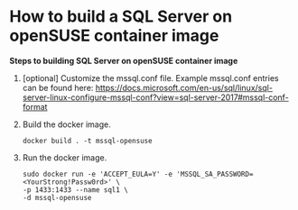 # How to build a SQL Server on openSUSE container image

**Steps to building SQL Server on openSUSE container image**

1.	[optional] Customize the mssql.conf file. Example mssql.conf entries can be found here: https://docs.microsoft.com/en-us/sql/linux/sql-server-linux-configure-mssql-conf?view=sql-server-2017#mssql-conf-format 

2.	Build the docker image. 
    ```
    docker build . -t mssql-opensuse
    ```
3. Run the docker image. 
    ```
    sudo docker run -e 'ACCEPT_EULA=Y' -e 'MSSQL_SA_PASSWORD=<YourStrong!Passw0rd>' \
   -p 1433:1433 --name sql1 \
   -d mssql-opensuse
    ```

